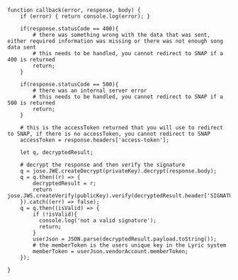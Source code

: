  	function callback(error, response, body) {
	 	if (error) { return console.log(error); }

	 	if(response.statusCode == 400){
	 		# there was something wrong with the data that was sent, either required information was missing or there was not enough song data sent
	 		# this needs to be handled, you cannot redirect to SNAP if a 400 is returned
	 		return;
	 	}

	 	if(response.statusCode == 500){
	 		# there was an internal server error
	 		# this needs to be handled, you cannot redirect to SNAP if a 500 is returned
	 		return;
	 	}

	 	# this is the accessToken returned that you will use to redirect to SNAP, if there is no accessToken, you cannot redirect to SNAP
		accessToken = response.headers['access-token'];

		let q, decryptedResult;

		# decrypt the response and then verify the signature
		q = jose.JWE.createDecrypt(privateKey).decrypt(response.body);
		q = q.then((r) => {
			decryptedResult = r;
			return jose.JWS.createVerify(publicKey).verify(decryptedResult.header['SIGNATURE']);
		}).catch((err) => false);
		q = q.then((isValid) => {
			if (!isValid){
			  console.log('not a valid signature');
			  return;
			}
			userJson = JSON.parse(decryptedResult.payload.toString());
			# the memberToken is the users unique key in the Lyric system
			memberToken = userJson.vendorAccount.memberToken;
		});

	}